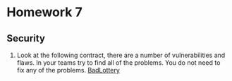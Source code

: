 # Homework 7
## Security
1. Look at the following contract, there are a number of vulnerabilities
and flaws. In your teams try to find all of the problems.
You do not need to fix any of the problems.
 [BadLottery](https://gist.github.com/extropyCoder/156a26c5ba5a9148dc38740eb43f7d60)